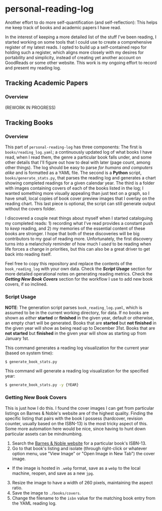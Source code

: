 # personal-reading-log

Another effort to do more self-quantification (and self-reflection): This helps me keep track of books and academic papers I have read.

In the interest of keeping a more detailed list of the stuff I've been reading, I started working on some tools that I could use to create a comprehensive register of my latest reads. I opted to build up a self-contained repo for holding such a register, which aligns more closely with my desires for portability and simplicity, instead of creating yet another account on GoodReads or some other website. This work is my ongoing effort to record and present my reading log.

## Tracking Academic Papers

### Overview

(REWORK IN PROGRESS)

## Tracking Books

### Overview

This part of `personal-reading-log` has three components: The first is `books/reading_log.yaml`; a continuously updated log of what books I have read, when I read them, the genre a particular book falls under, and some other details that I'll figure out how to deal with later (page count, among other things). The log should be easy to parse _for humans and computers alike_ and is formatted as a YAML file. The second is a **Python** script, `books/generate_stats.py`, that parses the reading log and generates a chart showing completed readings for a given calendar year.  The third is a folder with images containing covers of each of the books listed in the log; I wanted something more visually appealing than just text on a graph, so I have small, local copies of book cover preview images that I overlay on the reading chart. This last piece is optional, the script can still generate output without the covers folder.

I discovered a couple neat things about myself when I started cataloguing my completed reads: 1) recording what I've read provides a constant push to _keep_ reading, and 2) my memories of the essential content of these books are stronger. I hope that both of these discoveries will be big contributors to my goal of reading more. Unfortunately, the first discovery turns into a melancholy reminder of how much I _used_ to be reading when life forces a change in priorities, but this can also be a great driver to get back into reading itself.

Feel free to copy this repository and replace the contents of the `book_reading_log` with your own data. Check the **_Script Usage_** section for more detailed operational notes on generating reading metrics. Check the **_Getting New Book Covers_** section for the workflow I use to add new book covers, if so inclined.

### Script Usage

**NOTE**: The generation script parses `book_reading_log.yaml`, which is assumed to be in the current working directory, for data. If no books are shown as _either_ **started** or **finished** in the given year, default or otherwise, an empty chart will be generated. Books that are **started** but **not finished** in the given year will show as being read up to December 31st. Books that are **not started** but **finished** in the given year will show as starting up from January 1st.

This command generates a reading log visualization for the current year (based on system time):

```bash
$ generate_book_stats.py
```

This command will generate a reading log visualization for the specified year:

```bash
$ generate_book_stats.py -y {YEAR}
```

### Getting New Book Covers

This is just how I do this. I found the cover images I can get from particular listings on Barnes & Noble's website are of the highest quality. Finding the specific listing that pairs with the book I possess (hardcover, revision counter, usually based on the ISBN-13) is the most tricky aspect of this. Some more automation here would be nice, since having to hunt down particular assets can be mindnumbing.

1. Search the [Barnes & Noble website](https://www.barnesandnoble.com/) for a particular book's ISBN-13.
2. Go to that book's listing and isolate (through right-click or whatever option menu, use "View Image" or "Open Image in New Tab") the cover image.
  * If the image is hosted in `.webp` format, save as a `webp` to the local machine, reopen, and save as a new `jpg`.
3. Resize the image to have a width of 260 pixels, maintaining the aspect ratio.
4. Save the image to `./books/covers`.
5. Change the filename to the `isbn` value for the matching book entry from the YAML reading log.
